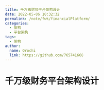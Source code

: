 ```yaml
---
title: 千万级财务平台架构设计
date: 2022-05-06 10:32:32
permalink: /note/fwk/financialPlatform/
categories:
  - 架构
  - 平台架构
tags:
  - 架构
author: 
  name: Orochi
  link: https://github.com/765741668
---
```

# 千万级财务平台架构设计
